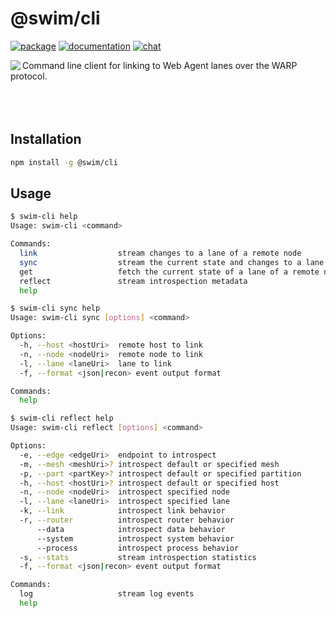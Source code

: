 # @swim/cli

[![package](https://img.shields.io/npm/v/@swim/cli.svg)](https://www.npmjs.com/package/@swim/cli)
[![documentation](https://img.shields.io/badge/doc-TypeDoc-blue.svg)](https://docs.swimos.org/js/latest/modules/_swim_cli.html)
[![chat](https://img.shields.io/badge/chat-Gitter-green.svg)](https://gitter.im/swimos/community)

<a href="https://www.swimos.org"><img src="https://docs.swimos.org/readme/marlin-blue.svg" align="left"></a>

Command line client for linking to Web Agent lanes over the WARP protocol.<br><br><br><br>

## Installation

```sh
npm install -g @swim/cli
```

## Usage

```sh
$ swim-cli help
Usage: swim-cli <command>

Commands:
  link                  stream changes to a lane of a remote node
  sync                  stream the current state and changes to a lane of a remote node
  get                   fetch the current state of a lane of a remote node
  reflect               stream introspection metadata
  help
```

```sh
$ swim-cli sync help
Usage: swim-cli sync [options] <command>

Options:
  -h, --host <hostUri>  remote host to link
  -n, --node <nodeUri>  remote node to link
  -l, --lane <laneUri>  lane to link
  -f, --format <json|recon> event output format

Commands:
  help
```

```sh
$ swim-cli reflect help
Usage: swim-cli reflect [options] <command>

Options:
  -e, --edge <edgeUri>  endpoint to introspect
  -m, --mesh <meshUri>? introspect default or specified mesh
  -p, --part <partKey>? introspect default or specified partition
  -h, --host <hostUri>? introspect default or specified host
  -n, --node <nodeUri>  introspect specified node
  -l, --lane <laneUri>  introspect specified lane
  -k, --link            introspect link behavior
  -r, --router          introspect router behavior
      --data            introspect data behavior
      --system          introspect system behavior
      --process         introspect process behavior
  -s, --stats           stream introspection statistics
  -f, --format <json|recon> event output format

Commands:
  log                   stream log events
  help
```
